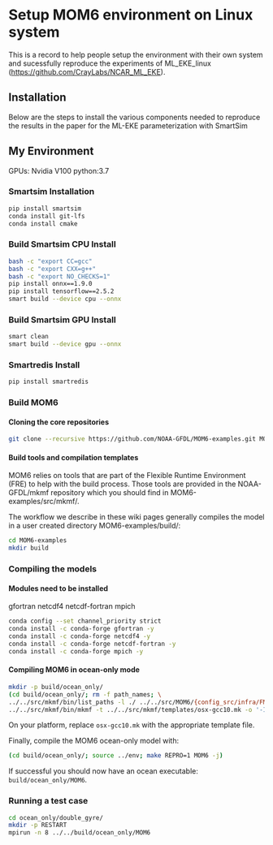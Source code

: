 # Setup MOM6 environment on Linux system

This is a record to help people setup the environment with their own system and sucessfully reproduce the experiments of ML_EKE_linux (https://github.com/CrayLabs/NCAR_ML_EKE).

## Installation

Below are the steps to install the various components needed to reproduce the results in the paper for the ML-EKE parameterization with SmartSim

## My Environment
GPUs: Nvidia V100
python:3.7

### Smartsim Installation

```bash
pip install smartsim
conda install git-lfs
conda install cmake
```

### Build Smartsim CPU Install

```bash
bash -c "export CC=gcc"
bash -c "export CXX=g++"
bash -c "export NO_CHECKS=1"
pip install onnx==1.9.0
pip install tensorflow==2.5.2
smart build --device cpu --onnx
```

### Build Smartsim GPU Install

```bash
smart clean
smart build --device gpu --onnx
```
### Smartredis Install

```bash
pip install smartredis
```

### Build MOM6

#### Cloning the core repositories

```bash
git clone --recursive https://github.com/NOAA-GFDL/MOM6-examples.git MOM6-examples
```


#### Build tools and compilation templates
MOM6 relies on tools that are part of the Flexible Runtime Environment (FRE) to help with the build process. Those tools are provided in the NOAA-GFDL/mkmf repository which you should find in MOM6-examples/src/mkmf/.

The workflow we describe in these wiki pages generally compiles the model in a user created directory MOM6-examples/build/:

```bash
cd MOM6-examples
mkdir build
```

### Compiling the models

#### Modules need to be installed 

gfortran
netcdf4
netcdf-fortran
mpich

```bash
conda config --set channel_priority strict
conda install -c conda-forge gfortran -y
conda install -c conda-forge netcdf4 -y
conda install -c conda-forge netcdf-fortran -y
conda install -c conda-forge mpich -y
```

#### Compiling MOM6 in ocean-only mode

```bash
mkdir -p build/ocean_only/
(cd build/ocean_only/; rm -f path_names; \
../../src/mkmf/bin/list_paths -l ./ ../../src/MOM6/{config_src/infra/FMS1,config_src/memory/dynamic_symmetric,config_src/drivers/solo_driver,config_src/external,src/{*,*/*}}/ ; \
../../src/mkmf/bin/mkmf -t ../../src/mkmf/templates/osx-gcc10.mk -o '-I../fms' -p MOM6 -l '-L../fms -lfms' path_names)
```

On your platform, replace ```osx-gcc10.mk``` with the appropriate template file.

Finally, compile the MOM6 ocean-only model with:
```bash
(cd build/ocean_only/; source ../env; make REPRO=1 MOM6 -j)
```
If successful you should now have an ocean executable: ```build/ocean_only/MOM6```.

### Running a test case

```bash
cd ocean_only/double_gyre/
mkdir -p RESTART
mpirun -n 8 ../../build/ocean_only/MOM6
```





